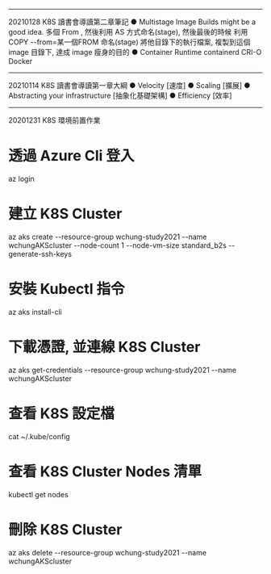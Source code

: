 ------
20210128 K8S 讀書會導讀第二章筆記
● Multistage Image Builds might be a good idea.
多個 From , 然後利用 AS 方式命名(stage), 然後最後的時候 利用 COPY --from=某一個FROM 命名(stage) 將他目錄下的執行檔案, 複製到這個 image 目錄下, 達成 image 瘦身的目的
● Container Runtime
containerd
CRI-O
Docker

------
20210114 K8S 讀書會導讀第一章大綱
● Velocity [速度]
● Scaling [擴展]
● Abstracting your infrastructure [抽象化基礎架構]
● Efficiency [效率]

------
20201231 K8S 環境前置作業
# 透過 Azure Cli 登入
az login
# 建立 K8S Cluster
az aks create --resource-group wchung-study2021 --name wchungAKScluster --node-count 1 --node-vm-size standard_b2s --generate-ssh-keys
# 安裝 Kubectl 指令
az aks install-cli
# 下載憑證, 並連線 K8S Cluster
az aks get-credentials --resource-group wchung-study2021 --name wchungAKScluster
# 查看 K8S 設定檔
cat ~/.kube/config
# 查看 K8S Cluster Nodes 清單
kubectl get nodes
# 刪除 K8S Cluster
az aks delete --resource-group wchung-study2021 --name wchungAKScluster
